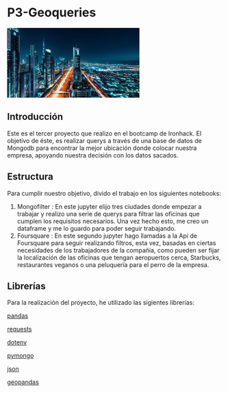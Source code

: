 # P3-Geoqueries
![CIUDAD](https://github.com/Antoniopita95/P3-Geoqueries/blob/main/image/ciudad.jpg)
## Introducción
Este es el tercer proyecto que realizo en el bootcamp de Ironhack. El objetivo de éste, es realizar querys a través de una base de datos de Mongodb para encontrar la mejor ubicación donde colocar nuestra empresa, apoyando nuestra decisión con los datos sacados.

## Estructura
Para cumplir nuestro objetivo, divido el trabajo en los siguientes notebooks:
1. Mongofilter : En este jupyter elijo tres ciudades donde empezar a trabajar y realizo una serie de querys para filtrar las oficinas que cumplen los requisitos necesarios. Una vez hecho esto, me creo un dataframe y me lo guardo para poder seguir trabajando.
2. Foursquare : En este segundo jupyter hago llamadas a la Api de Foursquare para seguir realizando filtros, esta vez, basadas en ciertas necesidades de los trabajadores de la compañía, como pueden ser fijar la localización de las oficinas que tengan aeropuertos cerca, Starbucks, restaurantes veganos o una peluquería para el perro de la empresa.

## Librerías
Para la realización del proyecto, he utilizado las sigientes librerías:

[pandas](https://pandas.pydata.org/)

[requests](https://pypi.org/project/requests/2.7.0/)

[dotenv](https://pypi.org/project/python-dotenv/)

[pymongo](https://www.mongodb.com/2)

[json](https://docs.python.org/3/library/json.html)

[geopandas](https://geopandas.org/)


